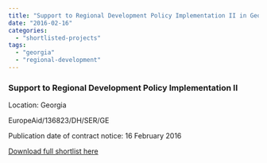 ```yaml
---
title: "Support to Regional Development Policy Implementation II in Georgia"
date: "2016-02-16"
categories: 
  - "shortlisted-projects"
tags: 
  - "georgia"
  - "regional-development"
---
```


### Support to Regional Development Policy Implementation II

Location: Georgia

EuropeAid/136823/DH/SER/GE

Publication date of contract notice: 16 February 2016

[Download full shortlist here](http://epm.lv/files/shortlist_136823_Georgia_Regional_policy.pdf)
